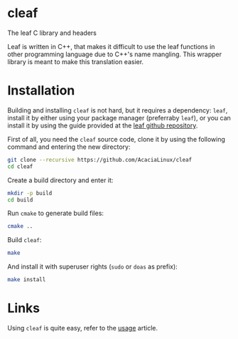 # cleaf

The leaf C library and headers

Leaf is written in C++, that makes it difficult to use the leaf functions in other programming language due to C++'s name mangling. This wrapper library is meant to make this translation easier.

# Installation

Building and installing `cleaf` is not hard, but it requires a dependency: `leaf`, install it by either using your package manager (preferraby `leaf`), or you can install it by using the guide provided at the [leaf github repository](https://github.com/AcaciaLinux/leaf).

First of all, you need the `cleaf` source code, clone it by using the following command and entering the new directory:

```bash
git clone --recursive https://github.com/AcaciaLinux/cleaf
cd cleaf
```

Create a build directory and enter it:

```bash
mkdir -p build
cd build
```

Run `cmake` to generate build files:

```bash
cmake ..
```

Build `cleaf`:

```bash
make
```

And install it with superuser rights (`sudo` or `doas` as prefix):

```bash
make install
```

# Links

Using `cleaf` is quite easy, refer to the [usage](USAGE.md) article.
